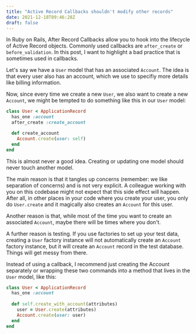```yaml
---
title: "Active Record Callbacks shouldn't modify other records"
date: 2021-12-18T09:46:28Z
draft: false
---
```


In Ruby on Rails, After Record Callbacks allow you to hook into the lifecycle of Active Record objects. Commonly used callbacks are `after_create` or `before_validation`. In this post, I want to highlight a bad practice that is sometimes used in callbacks.

Let's say we have a `User` model that has an associated `Account`. The idea is that every user also has an account, which we use to specifiy more details like billing information.

Now, since every time we create a new `User`, we also want to create a new `Account`, we might be tempted to do something like this in our `User` model:

```ruby
class User < ApplicationRecord
  has_one :account
  after_create :create_account

  def create_account
    Account.create(user: self)
  end
end
```

This is almost never a good idea. Creating or updating one model should never touch another model.

The main reason is that it tangles up concerns (remember: we like separation of concerns) and is not very explicit. A colleague working with you on this codebase might not expect that this side effect will happen. After all, in other places in your code where you create your user, you only do `User.create` and it magically also creates an `Account` for this user.

Another reason is that, while most of the time you want to create an associated `Account`, maybe there will be times where you don't.

A further reason is testing. If you use factories to set up your test data, creating a `User` factory instance will not automatically create an `Account` factory instance, but it will create an `Account` record in the test database. Things will get messy from there.

Instead of using a callback, I recommend just creating the Account separately or wrapping these two commands into a method that lives in the `User` model, like this:

```ruby
class User < ApplicationRecord
  has_one :account
  
  def self.create_with_account(attributes)
    user = User.create(attributes)
    Account.create(user: user)
  end
end
```